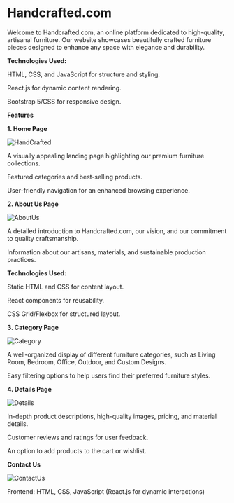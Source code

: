 # Handcrafted.com


Welcome to Handcrafted.com, an online platform dedicated to high-quality, artisanal furniture. Our website showcases beautifully crafted furniture pieces designed to enhance any space with elegance and durability.


**Technologies Used:**


HTML, CSS, and JavaScript for structure and styling.


React.js for dynamic content rendering.


Bootstrap 5/CSS for responsive design.


**Features**

**1. Home Page**

![HandCrafted](https://github.com/user-attachments/assets/3967fd9d-df61-4bb5-885d-22dfad40e405)




A visually appealing landing page highlighting our premium furniture collections.


Featured categories and best-selling products.


User-friendly navigation for an enhanced browsing experience.


**2. About Us Page**

![AboutUs](https://github.com/user-attachments/assets/2a6d0de5-3e40-464b-949b-e88b5eef5a64)




A detailed introduction to Handcrafted.com, our vision, and our commitment to quality craftsmanship.


Information about our artisans, materials, and sustainable production practices.


**Technologies Used:**





Static HTML and CSS for content layout.


React components for reusability.


CSS Grid/Flexbox for structured layout.


**3. Category Page**

![Category](https://github.com/user-attachments/assets/77d4b0c2-5957-4833-bf4e-07f3fd1a5314)



A well-organized display of different furniture categories, such as Living Room, Bedroom, Office, Outdoor, and Custom Designs.


Easy filtering options to help users find their preferred furniture styles.


**4. Details Page**

![Details](https://github.com/user-attachments/assets/296b9325-6603-4041-991f-d56f78ec1062)




In-depth product descriptions, high-quality images, pricing, and material details.


Customer reviews and ratings for user feedback.


An option to add products to the cart or wishlist.


**Contact Us**

![ContactUs](https://github.com/user-attachments/assets/cf668af5-984d-4098-aa7e-60b533ac5935)





Frontend: HTML, CSS, JavaScript (React.js for dynamic interactions)






